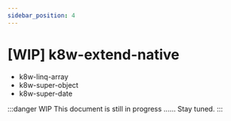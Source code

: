 ```yaml
---
sidebar_position: 4
---
```


# [WIP] k8w-extend-native

- k8w-linq-array
- k8w-super-object
- k8w-super-date

:::danger WIP
This document is still in progress ...... Stay tuned.
:::
